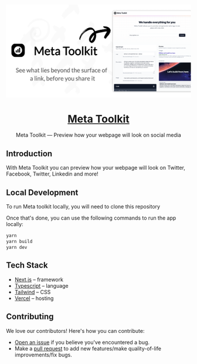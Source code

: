 <a href="https://meta-toolkit.vercel.app/">
  <img alt="With Meta Toolkit you can preview how your webpage will look on Twitter, Facebook, Twitter, Linkedin and more!" src="https://github.com/TheAlphamerc/meta-toolkit/blob/main/src/app/opengraph-image.png?raw=true">
  <h1 align="center">Meta Toolkit</h1>
</a>

<p align="center">
  Meta Toolkit — Preview how your webpage will look on social media
</p>

## Introduction

With Meta Toolkit you can preview how your webpage will look on Twitter, Facebook, Twitter, Linkedin and more!

## Local Development

To run Meta toolkit locally, you will need to clone this repository

Once that's done, you can use the following commands to run the app locally:

```
yarn
yarn build
yarn dev
```

## Tech Stack

- [Next.js](https://nextjs.org/) – framework
- [Typescript](https://www.typescriptlang.org/) – language
- [Tailwind](https://tailwindcss.com/) – CSS
- [Vercel](https://vercel.com/) – hosting

## Contributing

We love our contributors! Here's how you can contribute:

- [Open an issue](https://github.com/TheAlphamerc/meta-toolkit/issues) if you believe you've encountered a bug.
- Make a [pull request](https://github.com/TheAlphamerc/meta-toolkit/pull) to add new features/make quality-of-life improvements/fix bugs.
